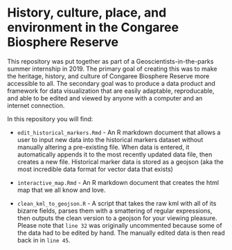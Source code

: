 # History, culture, place, and environment in the Congaree Biosphere Reserve

This repository was put together as part of a Geoscientists-in-the-parks summer internship in 2019. The primary goal of creating this was to make the heritage, history, and culture of Congaree Biosphere Reserve more accessible to all. The secondary goal was to produce a data product and framework for data visualization that are easily adaptable, reproducable, and able to be edited and viewed by anyone with a computer and an internet connection.


In this repository you will find:

* `edit_historical_markers.Rmd` - An R markdown document that allows a user to input new data into the historical markers dataset without manually altering a pre-existing file. When data is entered, it automatically appends it to the most recently updated data file, then creates a new file. Historical marker data is stored as a geojson (aka the most incredible data format for vector data that exists)

* `interactive_map.Rmd` - An R markdown document that creates the html map that we all know and love.

* `clean_kml_to_geojson.R` - A script that takes the raw kml with all of its bizarre fields, parses them with a smattering of regular expressions, then outputs the clean version to a geojson for your viewing pleasure. Please note that `line 32` was originally uncommented because some of the data had to be edited by hand. The manually edited data is then read back in in `line 45`.
